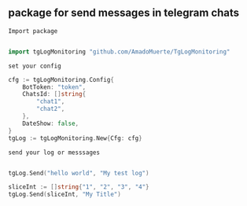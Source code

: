 ## package for send messages in telegram chats

`Import package`
```go

import tgLogMonitoring "github.com/AmadoMuerte/TgLogMonitoring"

```

`set your config`
```go
cfg := tgLogMonitoring.Config{
	BotToken: "token",
	ChatsId: []string{
		"chat1",
		"chat2",
	},
	DateShow: false,
}
tgLog := tgLogMonitoring.New{Cfg: cfg}

```
`send your log or messsages`
```go

tgLog.Send("hello world", "My test log")

sliceInt := []string{"1", "2", "3", "4"}
tgLog.Send(sliceInt, "My Title")

```
